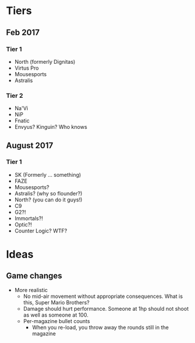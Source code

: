 # Tiers 
## Feb 2017

### Tier 1

- North (formerly Dignitas)
- Virtus Pro
- Mousesports
- Astralis

### Tier 2

- Na'Vi
- NiP
- Fnatic
- Envyus? Kinguin? Who knows

## August 2017

### Tier 1

- SK (Formerly ... something)
- FAZE
- Mousesports?
- Astralis? (why so flounder?)
- North? (you can do it guys!)
- C9
- G2?!
- Immortals?!
- Optic?!
- Counter Logic? WTF?

# Ideas

## Game changes

- More realistic
  - No mid-air movement without appropriate consequences. What is this, Super
    Mario Brothers?
  - Damage should hurt performance. Someone at 1hp should not shoot as well as
    someone at 100.
  - Per-magazine bullet counts
    - When you re-load, you throw away the rounds still in the magazine


